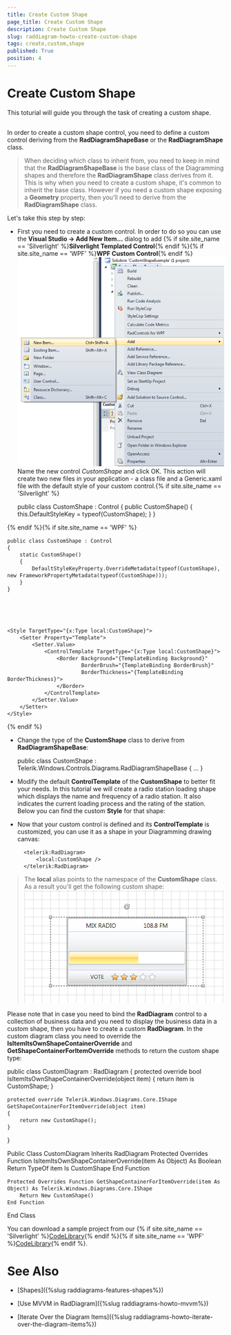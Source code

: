 ```yaml
---
title: Create Custom Shape
page_title: Create Custom Shape
description: Create Custom Shape
slug: raddiagram-howto-create-custom-shape
tags: create,custom,shape
published: True
position: 4
---
```


# Create Custom Shape



This toturial will guide you through the task of creating a custom shape.

## 

In order to create a custom shape control, you need to define a custom control deriving from the __RadDiagramShapeBase__ or the __RadDiagramShape__ class.
		

>When deciding which class to inherit from, you need to keep in mind that the __RadDiagramShapeBase__ is the base class of the Diagramming shapes and therefore the __RadDiagramShape__ class derives from it. This is why when you need to create a custom shape, it's common to inherit the base class. However if you need a custom shape exposing a __Geometry__ property, then you'll need to derive from the __RadDiagramShape__ class.
		  

Let's take this step by step:

* First you need to create a custom control. In order to do so you can use the __Visual Studio -> Add New Item...__ dialog to add {% if site.site_name == 'Silverlight' %}__Silverlight Templated Control__{% endif %}{% if site.site_name == 'WPF' %}__WPF Custom Control__{% endif %}![Rad Diagram How To Custom Shape New Item](images/RadDiagram_HowTo_CustomShape_NewItem.png)Name the new control *CustomShape* and click OK.
			This action will create two new files in your application - a class file and a Generic.xaml file with the default style of your custom control.{% if site.site_name == 'Silverlight' %}

	
    public class CustomShape : Control
    {
        public CustomShape()
        {
            this.DefaultStyleKey = typeof(CustomShape);
        }
    }
				



	
    <Style TargetType="{x:Type local:CustomShape}">
        <Setter Property="Template">
            <Setter.Value>
                <ControlTemplate TargetType="{x:Type local:CustomShape}">
                    <Border Background="{TemplateBinding Background}"
                            BorderBrush="{TemplateBinding BorderBrush}"
                            BorderThickness="{TemplateBinding BorderThickness}">
                    </Border>
                </ControlTemplate>
            </Setter.Value>
        </Setter>
    </Style>				
				

{% endif %}{% if site.site_name == 'WPF' %}

	
    public class CustomShape : Control
    {
        static CustomShape()
        {
            DefaultStyleKeyProperty.OverrideMetadata(typeof(CustomShape), new FrameworkPropertyMetadata(typeof(CustomShape)));
        }
    }
				



	
    <Style TargetType="{x:Type local:CustomShape}">
        <Setter Property="Template">
            <Setter.Value>
                <ControlTemplate TargetType="{x:Type local:CustomShape}">
                    <Border Background="{TemplateBinding Background}"
                            BorderBrush="{TemplateBinding BorderBrush}"
                            BorderThickness="{TemplateBinding BorderThickness}">
                    </Border>
                </ControlTemplate>
            </Setter.Value>
        </Setter>
    </Style>				
				

{% endif %}

* Change the type of the __CustomShape__ class to derive from __RadDiagramShapeBase__:
			

	
    public class CustomShape : Telerik.Windows.Controls.Diagrams.RadDiagramShapeBase
    {
	  ...
    }




* Modify the default __ControlTemplate__ of the __CustomShape__ to better fit your needs.
			In this tutorial we will create a radio station loading shape which displays the name and frequency of a radio station. It also indicates the current loading process and the rating of the station. Below you can find the custom __Style__ for that shape:
			

	
    <Style TargetType="local:CustomShape">
        <Setter Property="BorderThickness" Value="4" />
        <Setter Property="BorderBrush" Value="#6C666666" />
        <Setter Property="Width" Value="355" />
        <Setter Property="Height" Value="160" />
        <Setter Property="HorizontalAlignment" Value="Center" />
        <Setter Property="Margin" Value="0" />
        <Setter Property="Background">
            <Setter.Value>
                <LinearGradientBrush StartPoint="0.5,0" EndPoint="0.5,1">
                    <GradientStop Color="White" />
                    <GradientStop Offset="1" Color="#FFEDF4FF" />
                </LinearGradientBrush>
            </Setter.Value>
        </Setter>
        <Setter Property="Template">
            <Setter.Value>
                <ControlTemplate TargetType="local:CustomShape">
                    <Border Margin="{TemplateBinding Margin}"
                            HorizontalAlignment="{TemplateBinding HorizontalAlignment}"
                            BorderBrush="{TemplateBinding BorderBrush}"
                            BorderThickness="{TemplateBinding BorderThickness}"
                            CornerRadius="3">
                        <Border Background="{TemplateBinding Background}"
                                BorderBrush="#E6FBFDFF"
                                BorderThickness="1"
                                CornerRadius="1">
                            <StackPanel>
                                <Grid Margin="40 5" VerticalAlignment="Center">
                                    <TextBlock FontFamily="Segoe UI"
                                               FontSize="14"
                                               Text="MIX RADIO" />
                                    <TextBlock HorizontalAlignment="Right"
                                               FontFamily="Segoe UI"
                                               FontSize="14"
                                               Text="108.8 FM" />
                                </Grid>

                                <Border Height="90"
                                        BorderBrush="#6C666666"
                                        BorderThickness="0 1">
                                    <Border.Background>
                                        <LinearGradientBrush StartPoint="0.5,0" EndPoint="0.5,1">
                                            <GradientStop Offset="0" Color="#65FFFFFF" />
                                            <GradientStop Offset="0.965" Color="#66E7E5E5" />
                                            <GradientStop Offset="0.609" Color="#9DD9D9D9" />
                                            <GradientStop Offset="0.826" Color="#A5D9D9D9" />
                                        </LinearGradientBrush>
                                    </Border.Background>
                                    <StackPanel HorizontalAlignment="Center" VerticalAlignment="Center">
                                        <TextBlock x:Name="BufferingPercentageLabel"
                                                   Margin="0 0 0 15"
                                                   HorizontalAlignment="Center"
                                                   FontFamily="Segoe UI"
                                                   FontSize="13">
                                            <TextBlock.Foreground>
                                                <LinearGradientBrush StartPoint="0.5,0" EndPoint="0.5,1">
                                                    <GradientStop Offset="1" Color="Black" />
                                                    <GradientStop Color="#FF727272" />
                                                </LinearGradientBrush>
                                            </TextBlock.Foreground>
                                        </TextBlock>
                                        <telerik:RadProgressBar x:Name="BufferingProgressBar"
                                                                Width="270"
                                                                Height="30"
                                                                Maximum="100"
                                                                Minimum="0"
                                                                Value="60" />
                                    </StackPanel>
                                </Border>

                                <Border Padding="0 5">
                                    <Border.Background>
                                        <LinearGradientBrush StartPoint="0.5,0" EndPoint="0.5,1">
                                            <GradientStop Offset="0.07" Color="#7FFFFFFF" />
                                            <GradientStop Offset="0.965" Color="#7EE7E5E5" />
                                            <GradientStop Offset="0.61" Color="#FFD9D9D9" />
                                            <GradientStop Offset="0.826" Color="#FFD9D9D9" />
                                        </LinearGradientBrush>
                                    </Border.Background>
                                    <StackPanel HorizontalAlignment="Center" Orientation="Horizontal">
                                        <TextBlock Margin="0 0 0 15"
                                                   HorizontalAlignment="Center"
                                                   VerticalAlignment="Center"
                                                   FontFamily="Segoe UI"
                                                   FontSize="13"
                                                   Text="VOTE">
                                            <TextBlock.Foreground>
                                                <LinearGradientBrush StartPoint="0.5,0" EndPoint="0.5,1">
                                                    <GradientStop Offset="1" Color="Black" />
                                                    <GradientStop Color="#FF727272" />
                                                </LinearGradientBrush>
                                            </TextBlock.Foreground>
                                        </TextBlock>
                                        <telerik:RadRating x:Name="Rating"
                                                           Margin="15 0"
                                                           HorizontalAlignment="Center"
                                                           Value="3" />
                                    </StackPanel>
                                </Border>
                            </StackPanel>
                        </Border>
                    </Border>
                </ControlTemplate>
            </Setter.Value>
        </Setter>
    </Style>			  
			  



* Now that your custom control is defined and its __ControlTemplate__ is customized, you can use it as a shape in your Diagramming drawing canvas:
			

	
        <telerik:RadDiagram>
            <local:CustomShape />
        </telerik:RadDiagram>			  
			  



>The __local__ alias points to the namespace of the __CustomShape__ class.
			  As a result you'll get the following custom shape:![Rad Diagram How To Custom Shape Result](images/RadDiagram_HowTo_CustomShape_Result.png)

Please note that in case you need to bind the __RadDiagram__ control to a collection of business data and you need to display the business data in a custom shape, then you have to create a custom __RadDiagram__. In the custom diagram class you need to override the __IsItemItsOwnShapeContainerOverride__ and __GetShapeContainerForItemOverride__ methods to return the custom shape type:
		

	
public class CustomDiagram : RadDiagram
{
    protected override bool IsItemItsOwnShapeContainerOverride(object item)
    {
        return item is CustomShape;
    }

    protected override Telerik.Windows.Diagrams.Core.IShape GetShapeContainerForItemOverride(object item)
    {
        return new CustomShape();
    }
}			  
			  



	
Public Class CustomDiagram
	Inherits RadDiagram
	Protected Overrides Function IsItemItsOwnShapeContainerOverride(item As Object) As Boolean
		Return TypeOf item Is CustomShape
	End Function

	Protected Overrides Function GetShapeContainerForItemOverride(item As Object) As Telerik.Windows.Diagrams.Core.IShape
		Return New CustomShape()
	End Function
End Class		  
			  



You can download a sample project from our
		  {% if site.site_name == 'Silverlight' %}[CodeLibrary](http://www.telerik.com/community/code-library/silverlight/diagrams/how-to-create-a-custom-shape.aspx){% endif %}{% if site.site_name == 'WPF' %}[CodeLibrary](http://www.telerik.com/community/code-library/wpf/diagrams/how-to-create-a-custom-shape.aspx){% endif %}.
		

# See Also

 * [Shapes]({%slug raddiagrams-features-shapes%})

 * [Use MVVM in RadDiagram]({%slug raddiagrams-howto-mvvm%})

 * [Iterate Over the Diagram Items]({%slug raddiagrams-howto-iterate-over-the-diagram-items%})
